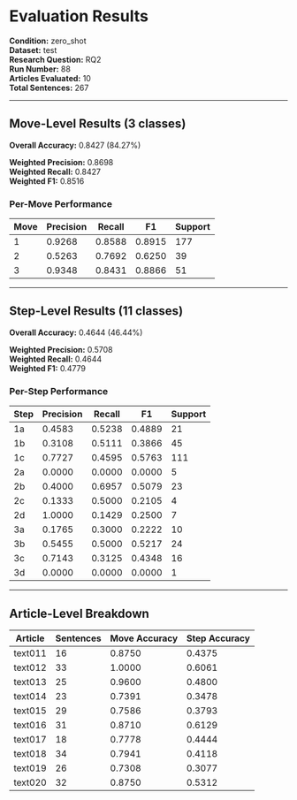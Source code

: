 # Evaluation Results

**Condition:** zero_shot  
**Dataset:** test  
**Research Question:** RQ2  
**Run Number:** 88  
**Articles Evaluated:** 10  
**Total Sentences:** 267  

---

## Move-Level Results (3 classes)

**Overall Accuracy:** 0.8427 (84.27%)  

**Weighted Precision:** 0.8698  
**Weighted Recall:** 0.8427  
**Weighted F1:** 0.8516  

### Per-Move Performance

| Move | Precision | Recall | F1 | Support |
|------|-----------|--------|----|---------|
| 1 | 0.9268 | 0.8588 | 0.8915 | 177 |
| 2 | 0.5263 | 0.7692 | 0.6250 | 39 |
| 3 | 0.9348 | 0.8431 | 0.8866 | 51 |

---

## Step-Level Results (11 classes)

**Overall Accuracy:** 0.4644 (46.44%)  

**Weighted Precision:** 0.5708  
**Weighted Recall:** 0.4644  
**Weighted F1:** 0.4779  

### Per-Step Performance

| Step | Precision | Recall | F1 | Support |
|------|-----------|--------|----|---------|
| 1a | 0.4583 | 0.5238 | 0.4889 | 21 |
| 1b | 0.3108 | 0.5111 | 0.3866 | 45 |
| 1c | 0.7727 | 0.4595 | 0.5763 | 111 |
| 2a | 0.0000 | 0.0000 | 0.0000 | 5 |
| 2b | 0.4000 | 0.6957 | 0.5079 | 23 |
| 2c | 0.1333 | 0.5000 | 0.2105 | 4 |
| 2d | 1.0000 | 0.1429 | 0.2500 | 7 |
| 3a | 0.1765 | 0.3000 | 0.2222 | 10 |
| 3b | 0.5455 | 0.5000 | 0.5217 | 24 |
| 3c | 0.7143 | 0.3125 | 0.4348 | 16 |
| 3d | 0.0000 | 0.0000 | 0.0000 | 1 |

---

## Article-Level Breakdown

| Article | Sentences | Move Accuracy | Step Accuracy |
|---------|-----------|---------------|---------------|
| text011 | 16 | 0.8750 | 0.4375 |
| text012 | 33 | 1.0000 | 0.6061 |
| text013 | 25 | 0.9600 | 0.4800 |
| text014 | 23 | 0.7391 | 0.3478 |
| text015 | 29 | 0.7586 | 0.3793 |
| text016 | 31 | 0.8710 | 0.6129 |
| text017 | 18 | 0.7778 | 0.4444 |
| text018 | 34 | 0.7941 | 0.4118 |
| text019 | 26 | 0.7308 | 0.3077 |
| text020 | 32 | 0.8750 | 0.5312 |

